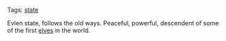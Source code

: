 Tags: [state](States)

Evlen state, follows the old ways. Peaceful, powerful, descendent of some of the first [elves](Elves) in the world.